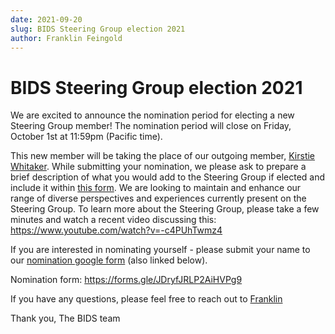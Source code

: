 ```yaml
---
date: 2021-09-20
slug: BIDS Steering Group election 2021
author: Franklin Feingold
---
```


# BIDS Steering Group election 2021

We are excited to announce the nomination period for electing a new Steering Group member! The nomination period will close on Friday, October 1st at 11:59pm (Pacific time).

<!--more-->

This new member will be taking the place of our outgoing member, [Kirstie Whitaker](https://bids.neuroimaging.io/2019/12/31/meet-the-bids-steering-group.html#kirstie-whitaker-). While submitting your nomination, we please ask to prepare a brief description of what you would add to the Steering Group if elected and include it within [this form](https://forms.gle/JDryfJRLP2AiHVPg9). We are looking to maintain and enhance our range of diverse perspectives and experiences currently present on the Steering Group. To learn more about the Steering Group, please take a few minutes and watch a recent video discussing this: https://www.youtube.com/watch?v=-c4PUhTwmz4

If you are interested in nominating yourself - please submit your name to our [nomination google form](https://forms.gle/JDryfJRLP2AiHVPg9) (also linked below).

Nomination form: https://forms.gle/JDryfJRLP2AiHVPg9

If you have any questions, please feel free to reach out to [Franklin](mailto:ffein@stanford.edu)

Thank you,
The BIDS team
